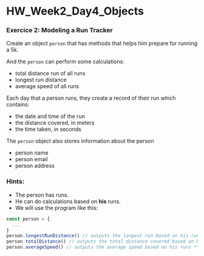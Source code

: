 # HW_Week2_Day4_Objects

### Exercice 2: Modeling a Run Tracker

Create an object `person` that has methods that helps
him prepare for running a 5k.

And the `person` can perform some calculations:

- total distance run of all runs
- longest run distance 
- average speed of all runs

Each day that a person runs, they create a
record of their run which contains:

- the date and time of the run
- the distance covered, in meters
- the time taken, in seconds

The `person` object also stores information about the person
- person name 
- person email
- person address


### Hints:
* The person has runs.
* He can do calculations based on **his** runs.
* We will use the program like this:
```js
const person = {
  ...
}
person.longestRunDistance() // outputs the longest run based on his runs **property**
person.totalDistance() // outputs the total distance covered based on his runs **property**
person.averageSpeed() // outputs the average speed based on his runs **property**
```
